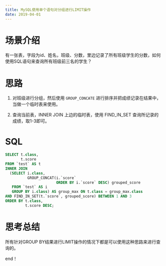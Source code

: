 ```yaml
---
title: MySQL使用单个语句对分组进行LIMIT操作
date: 2019-04-01
---
```


# 场景介绍


有一张表，字段为id、姓名，班级、分数，里边记录了所有班级学生的分数，如何使用SQL语句来查询所有班级前三名的学生？


# 思路


1. 对班级进行分组，然后使用 `GROUP_CONCATE` 进行排序并把成绩记录在结果中，当做一个临时表来使用。

2. 查询当前表，INNER JOIN 上边的临时表，使用 FIND_IN_SET 查询所记录的成绩，取1-3即可。


# SQL


```sql
SELECT t.class,
       t.score
FROM `test` AS t
INNER JOIN
  (SELECT i.class,
          GROUP_CONCAT(i.`score`
                       ORDER BY i.`score` DESC) grouped_score
   FROM `test` AS i
   GROUP BY i.class) AS group_max ON t.class = group_max.class
AND FIND_IN_SET(t.`score`, grouped_score) BETWEEN 1 AND 3
ORDER BY t.class,
         t.score DESC;
```


# 思考总结


所有针对GROUP BY结果进行LIMIT操作的情况下都是可以使用这种思路来进行查询的。




end！
